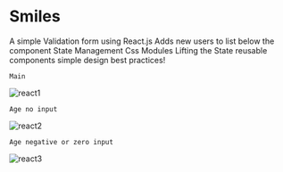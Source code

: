 # Smiles
A simple Validation form using React.js
Adds new users to list below the component
State Management
Css Modules
Lifting the State
reusable components
simple design best practices!
  
    Main
![react1](https://user-images.githubusercontent.com/55124189/182006579-d2582002-e2e5-41c6-846f-9e77ff6ed18e.png)

    Age no input
![react2](https://user-images.githubusercontent.com/55124189/182006583-703bc2a3-c874-4e3d-8a11-0df19db5c1a3.png)

    Age negative or zero input
![react3](https://user-images.githubusercontent.com/55124189/182006669-9dbb89e4-8fa1-4d81-9e37-5aa00933434f.png)


